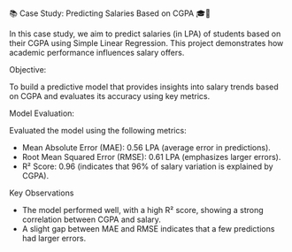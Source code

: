 📚 Case Study: Predicting Salaries Based on CGPA 🎓💼

In this case study, we aim to predict salaries (in LPA) of students based on their CGPA using Simple Linear Regression. This project demonstrates how academic performance influences salary offers.

Objective:

To build a predictive model that provides insights into salary trends based on CGPA and evaluates its accuracy using key metrics.

Model Evaluation:

Evaluated the model using the following metrics:

* Mean Absolute Error (MAE): 0.56 LPA (average error in predictions).
* Root Mean Squared Error (RMSE): 0.61 LPA (emphasizes larger errors).
* R² Score: 0.96 (indicates that 96% of salary variation is explained by CGPA).

Key Observations

* The model performed well, with a high R² score, showing a strong correlation between CGPA and salary.
* A slight gap between MAE and RMSE indicates that a few predictions had larger errors.
